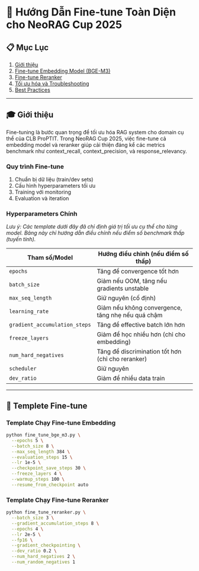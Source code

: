 # 🎯 Hướng Dẫn Fine-tune Toàn Diện cho NeoRAG Cup 2025

## 📋 Mục Lục
1. [Giới thiệu](#giới-thiệu)
2. [Fine-tune Embedding Model (BGE-M3)](#fine-tune-embedding-model-bge-m3)
3. [Fine-tune Reranker](#fine-tune-reranker)
4. [Tối ưu hóa và Troubleshooting](#tối-ưu-hóa-và-troubleshooting)
5. [Best Practices](#best-practices)

---

## 🎓 Giới thiệu

Fine-tuning là bước quan trọng để tối ưu hóa RAG system cho domain cụ thể của CLB ProPTIT. Trong NeoRAG Cup 2025, việc fine-tune cả embedding model và reranker giúp cải thiện đáng kể các metrics benchmark như context_recall, context_precision, và response_relevancy.

### Quy trình Fine-tune
1. Chuẩn bị dữ liệu (train/dev sets)
2. Cấu hình hyperparameters tối ưu
3. Training với monitoring
4. Evaluation và iteration

### Hyperparameters Chính

*Lưu ý: Các template dưới đây đã chỉ định giá trị tối ưu cụ thể cho từng model. Bảng này chỉ hướng dẫn điều chỉnh nếu điểm số benchmark thấp (tuyến tính).*

| Tham số/Model | Hướng điều chỉnh (nếu điểm số thấp) |
|---------------|-------------------------------------|
| `epochs` | Tăng để convergence tốt hơn |
| `batch_size` | Giảm nếu OOM, tăng nếu gradients unstable |
| `max_seq_length` | Giữ nguyên (cố định) |
| `learning_rate` | Giảm nếu không convergence, tăng nhẹ nếu quá chậm |
| `gradient_accumulation_steps` | Tăng để effective batch lớn hơn |
| `freeze_layers` | Giảm để học nhiều hơn (chỉ cho embedding) |
| `num_hard_negatives` | Tăng để discrimination tốt hơn (chỉ cho reranker) |
| `scheduler` | Giữ nguyên |
| `dev_ratio` | Giảm để nhiều data train

---

## 🔧 Templete Fine-tune

### Template Chạy Fine-tune Embedding

```bash
python fine_tune_bge_m3.py \
  --epochs 5 \
  --batch_size 8 \
  --max_seq_length 384 \
  --evaluation_steps 15 \
  --lr 1e-5 \
  --checkpoint_save_steps 30 \
  --freeze_layers 4 \
  --warmup_steps 100 \
  --resume_from_checkpoint auto
```

### Template Chạy Fine-tune Reranker

```bash
python fine_tune_reranker.py \
  --batch_size 3 \
  --gradient_accumulation_steps 8 \
  --epochs 4 \
  --lr 2e-5 \
  --fp16 \
  --gradient_checkpointing \
  --dev_ratio 0.2 \
  --num_hard_negatives 2 \
  --num_random_negatives 1
```

